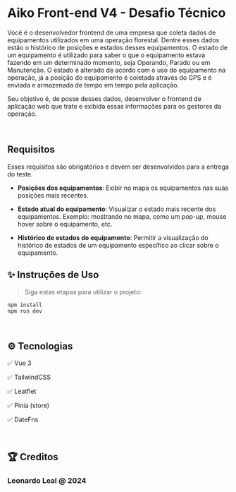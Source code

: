 # Aiko Front-end V4 - Desafio Técnico

Você é o desenvolvedor frontend de uma empresa que coleta dados de equipamentos utilizados em uma operação florestal. Dentre esses dados estão o histórico de posições e estados desses equipamentos. O estado de um equipamento é utilizado para saber o que o equipamento estava fazendo em um determinado momento, seja Operando, Parado ou em Manutenção. O estado é alterado de acordo com o uso do equipamento na operação, já a posição do equipamento é coletada através do GPS e é enviada e armazenada de tempo em tempo pela aplicação.

Seu objetivo é, de posse desses dados, desenvolver o frontend de aplicação web que trate e exibida essas informações para os gestores da operação.

<br/>

## Requisitos

Esses requisitos são obrigatórios e devem ser desenvolvidos para a entrega do teste.

* **Posições dos equipamentos**: Exibir no mapa os equipamentos nas suas posições mais recentes.

* **Estado atual do equipamento**: Visualizar o estado mais recente dos equipamentos. Exemplo: mostrando no mapa, como um pop-up, mouse hover sobre o equipamento, etc.

* **Histórico de estados do equipamento**: Permitir a visualização do histórico de estados de um equipamento específico ao clicar sobre o equipamento.

## ✨ Instruções de Uso

> Siga estas etapas para utilizar o projeto:

```
npm install
npm run dev
```

<br />

## ⚙️ Tecnologias

✅ Vue 3

✅ TailwindCSS 

✅ Leatflet

✅ Pinia (store)

✅ DateFns

<br />

 ## 🏆 Creditos
 
 <h3>Leonardo Leal @ 2024</h3>